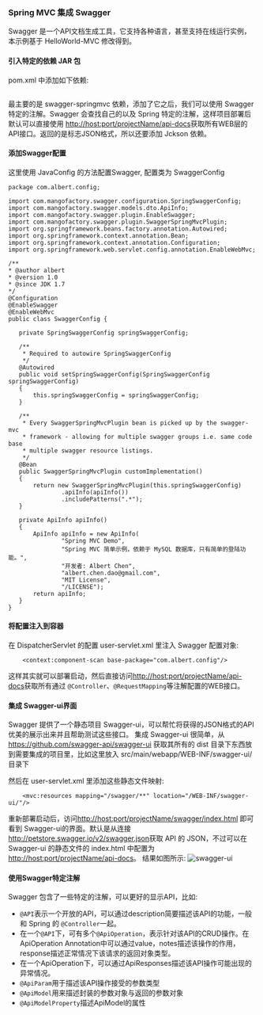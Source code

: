 ### Spring MVC 集成 Swagger

Swagger 是一个API文档生成工具，它支持各种语言，甚至支持在线运行实例，本示例基于 HelloWorld-MVC 修改得到。

#### **引入特定的依赖 JAR 包**
 pom.xml 中添加如下依赖:
 ```
 ```
 最主要的是 swagger-springmvc 依赖，添加了它之后，我们可以使用 Swagger 特定的注解。Swagger 会查找自己的以及 Spring 特定的注解，这样项目部署后默认可以直接使用 <http://host:port/projectName/api-docs>获取所有WEB层的API接口。返回的是标志JSON格式，所以还要添加 Jckson 依赖。
 
 #### **添加Swagger配置**
 这里使用 JavaConfig 的方法配置Swagger, 配置类为 SwaggerConfig
 ```
 package com.albert.config;

import com.mangofactory.swagger.configuration.SpringSwaggerConfig;
import com.mangofactory.swagger.models.dto.ApiInfo;
import com.mangofactory.swagger.plugin.EnableSwagger;
import com.mangofactory.swagger.plugin.SwaggerSpringMvcPlugin;
import org.springframework.beans.factory.annotation.Autowired;
import org.springframework.context.annotation.Bean;
import org.springframework.context.annotation.Configuration;
import org.springframework.web.servlet.config.annotation.EnableWebMvc;

/**
 * @author albert
 * @version 1.0
 * @since JDK 1.7
 */
@Configuration
@EnableSwagger
@EnableWebMvc
public class SwaggerConfig {

    private SpringSwaggerConfig springSwaggerConfig;

    /**
     * Required to autowire SpringSwaggerConfig
     */
    @Autowired
    public void setSpringSwaggerConfig(SpringSwaggerConfig springSwaggerConfig)
    {
        this.springSwaggerConfig = springSwaggerConfig;
    }

    /**
     * Every SwaggerSpringMvcPlugin bean is picked up by the swagger-mvc
     * framework - allowing for multiple swagger groups i.e. same code base
     * multiple swagger resource listings.
     */
    @Bean
    public SwaggerSpringMvcPlugin customImplementation()
    {
        return new SwaggerSpringMvcPlugin(this.springSwaggerConfig)
                .apiInfo(apiInfo())
                .includePatterns(".*");
    }

    private ApiInfo apiInfo()
    {
        ApiInfo apiInfo = new ApiInfo(
                "Spring MVC Demo",
                "Spring MVC 简单示例，依赖于 MySQL 数据库，只有简单的登陆功能。",
                "开发者: Albert Chen",
                "albert.chen.dao@gmail.com",
                "MIT License",
                "/LICENSE");
        return apiInfo;
    }
}
```
#### **将配置注入到容器**
在 DispatcherServlet 的配置 user-servlet.xml 里注入 Swagger 配置对象:
```
    <context:component-scan base-package="com.albert.config"/>
```
这样其实就可以部署启动，然后直接访问<http://host:port/projectName/api-docs>获取所有通过 `@Controller`、`@RequestMapping`等注解配置的WEB接口。

#### **集成 Swagger-ui界面**
Swagger 提供了一个静态项目 Swagger-ui，可以帮忙将获得的JSON格式的API优美的展示出来并且帮助测试这些接口。
集成 Swagger-ui 很简单，从<https://github.com/swagger-api/swagger-ui> 获取其所有的 dist 目录下东西放到需要集成的项目里，比如这里放入 src/main/webapp/WEB-INF/swagger-ui/ 目录下

然后在 user-servlet.xml 里添加这些静态文件映射:
```
    <mvc:resources mapping="/swagger/**" location="/WEB-INF/swagger-ui/"/>
```
重新部署启动后，访问<http://host:port/projectName/swagger/index.html> 即可看到 Swagger-ui的界面。默认是从连接<http://petstore.swagger.io/v2/swagger.json>获取 API 的 JSON，不过可以在 Swagger-ui 的静态文件的 index.html 中配置为 <http://host:port/projectName/api-docs>。
结果如图所示:
![swagger-ui](http://7xiowk.com1.z0.glb.clouddn.com/avatar/dao.png)

#### **使用Swagger特定注解**

Swagger 包含了一些特定的注解，可以更好的显示API，比如:
* `@API`表示一个开放的API，可以通过description简要描述该API的功能，一般和 Spring 的 `@Controller`一起。
* 在一个`@API`下，可有多个`@ApiOperation`，表示针对该API的CRUD操作。在ApiOperation Annotation中可以通过value，notes描述该操作的作用，response描述正常情况下该请求的返回对象类型。
* 在一个ApiOperation下，可以通过ApiResponses描述该API操作可能出现的异常情况。
* `@ApiParam`用于描述该API操作接受的参数类型
* `@ApiModel`用来描述封装的参数对象与返回的参数对象
* `@ApiModelProperty`描述ApiModel的属性


 
 
